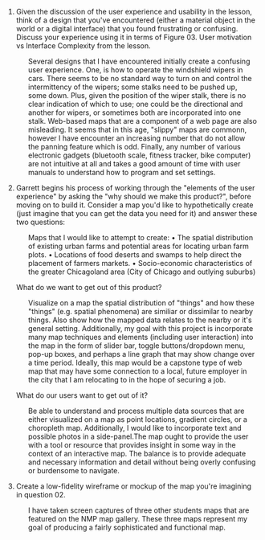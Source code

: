 
1.  Given the discussion of the user experience and usability in the lesson, think of a design that you've encountered (either a material object     in the world or a digital interface) that you found frustrating or confusing. Discuss your experience using it in terms of Figure 03. User       motivation vs Interface Complexity from the lesson.
    
    <ul>Several designs that I have encountered initially create a confusing user experience. One, is how to operate the windshield wipers in cars. There seems to be no standard way to turn on and control the intermittency of the wipers; some stalks need to be pushed up, some down. Plus, given the position of the wiper stalk, there is no clear indication of which to use; one could be the directional and another for wipers, or sometimes both are incorporated into one stalk. Web-based maps that are a component of a web page are also misleading. It seems that in this  age, "slippy" maps are commonn, however I have encounter an increasing number that do not allow the panning feature which is odd. Finally, any number of various electronic gadgets (bluetooth scale, fitness tracker, bike computer) are not intuitive at all and takes a good amount of time with user manuals to understand how to program and set settings.</ul>

2.  Garrett begins his process of working through the "elements of the user experience" by asking the "why should we make this product?",       before moving on to build it. Consider a map you'd like to hypothetically create (just imagine that you can get the data you need           for it) and answer these two questions: 
    <ul>Maps that I would like to attempt to create:
    •	The spatial distribution of existing urban farms and potential areas for locating urban farm plots.
    •	Locations of food deserts and swamps to help direct the placement of farmers markets.
    •	Socio-economic characteristics of the greater Chicagoland area (City of Chicago and outlying suburbs)</ul>

    What do we want to get out of this product?
    <ul>Visualize on a map the spatial distribution of "things" and how these "things" (e.g. spatial phenomena) are similiar or dissimilar to nearby things. Also show how the mapped data relates to the nearby or it's general setting. Additionally, my goal with this project is incorporate many map techniques and elements (including user interaction) into the map in the form of slider bar, toggle buttons/dropdown menu, pop-up boxes, and perhaps a line graph that may show change over a time period. Ideally, this map would be a capstone type of web map that may have some connection to a local, future employer in the city that I am relocating to in the hope of securing a job. </ul>
    
    What do our users want to get out of it?
    <ul>Be able to understand and process multiple data sources that are either visualized on a map as point locations, gradient circles, or a choropleth map. Additionally, I would like to incorporate text and possible photos in a side-panel.The map ought to provide the user with a tool or resource that provides insight in some way in the context of an interactive map. The balance is to provide adequate and necessary information and detail without being overly confusing or burdensome to navigate.</ul>
    
3.  Create a low-fidelity wireframe or mockup of the map you're imagining in question 02. 
    <ul>I have taken screen captures of three other students maps that are featured on the NMP map gallery. These three maps represent my goal of producing a fairly sophisticated and functional map.</ul>



